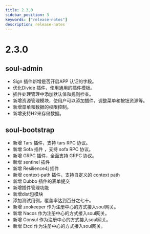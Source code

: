 ```yaml
---
title: 2.3.0
sidebar_position: 3
keywords: ["release-notes"]
description: release-notes
---
```

# 2.3.0

## soul-admin

- Sign 插件新增是否开启APP 认证的字段。
- 优化Divide 插件，使用通用的插件模板。
- 插件处理管理中添加默认值和规则检查。
- 新增资源管理模块，使用户可以添加插件，调整菜单和按钮资源等。
- 新增菜单和数据的权限控制。
- 新增支持H2来存储数据。

## soul-bootstrap

- 新增 Tars 插件，支持 tars RPC 协议。
- 新增 Sofa 插件 ，支持 sofa RPC 协议。
- 新增 GRPC 插件，全面支持 GRPC 协议。
- 新增 sentinel 插件
- 新增 Resilience4j 插件
- 新增 context-path 插件，支持自定义的 context path
- 新增 Dubbo 插件的表单提交
- 新增插件管理功能
- 新增dist包模块
- 添加测试用例，覆盖率达到百分之七十。
- 新增 zookeeper 作为注册中心的方式接入soul网关。
- 新增 Nacos 作为注册中心的方式接入soul网关。
- 新增 Consul 作为注册中心的方式接入soul网关。
- 新增 Etcd 作为注册中心的方式接入soul网关。


